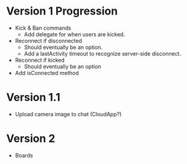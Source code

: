# Version 1 Progression
* Kick & Ban commands
  * Add delegate for when users are kicked.
* Reconnect if disconnected
  * Should eventually be an option.
  * Add a lastActivity timeout to recognize server-side disconnect.
* Reconnect if kicked
  * Should eventually be an option
* Add isConnected method

# Version 1.1
* Upload camera image to chat (CloudApp?)

# Version 2
* Boards